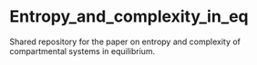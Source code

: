 # Entropy_and_complexity_in_eq

Shared repository for the paper on entropy and complexity of compartmental systems in equilibrium.